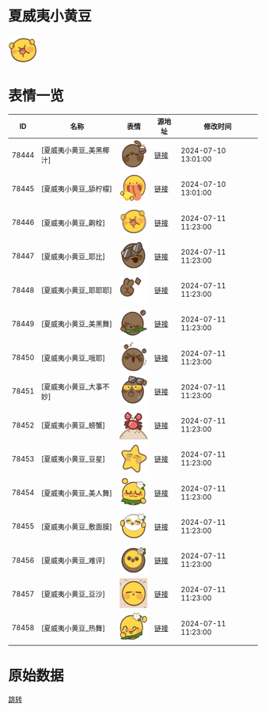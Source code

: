 # 夏威夷小黄豆

<img src="./cover.png" height="60" alt="cover" />

# 表情一览

|ID|名称|表情|源地址|修改时间|
|----|----|----|----|----|
|78444|[夏威夷小黄豆_美黑椰汁]|<img src="./pic/078444_%5B夏威夷小黄豆_美黑椰汁%5D.png" height="60" alt="美黑椰汁"/>|[链接](https://i0.hdslb.com/bfs/garb/82fe6155a940806a6678bf131cf56ed1329d6e37.png)|2024-07-10 13:01:00|
|78445|[夏威夷小黄豆_舔柠檬]|<img src="./pic/078445_%5B夏威夷小黄豆_舔柠檬%5D.png" height="60" alt="舔柠檬"/>|[链接](https://i0.hdslb.com/bfs/garb/0ed7e8d3d9c18c930df8e66a93e7f6c24e7cbf00.png)|2024-07-10 13:01:00|
|78446|[夏威夷小黄豆_齁栓]|<img src="./pic/078446_%5B夏威夷小黄豆_齁栓%5D.png" height="60" alt="齁栓"/>|[链接](https://i0.hdslb.com/bfs/garb/4f08c411f3531e0575094f1d82db153b93e4240f.png)|2024-07-11 11:23:00|
|78447|[夏威夷小黄豆_耶比]|<img src="./pic/078447_%5B夏威夷小黄豆_耶比%5D.png" height="60" alt="耶比"/>|[链接](https://i0.hdslb.com/bfs/garb/079205277a6d33ecc35f0a6465ef7c10d9b38fe1.png)|2024-07-11 11:23:00|
|78448|[夏威夷小黄豆_耶耶耶]|<img src="./pic/078448_%5B夏威夷小黄豆_耶耶耶%5D.png" height="60" alt="耶耶耶"/>|[链接](https://i0.hdslb.com/bfs/garb/cc83ad10ad309789dceca0bcf10d4ccb009a5532.png)|2024-07-11 11:23:00|
|78449|[夏威夷小黄豆_美黑舞]|<img src="./pic/078449_%5B夏威夷小黄豆_美黑舞%5D.png" height="60" alt="美黑舞"/>|[链接](https://i0.hdslb.com/bfs/garb/8e008c55a0400e6f7de62a60bbfd543f02a3cf81.png)|2024-07-11 11:23:00|
|78450|[夏威夷小黄豆_哦耶]|<img src="./pic/078450_%5B夏威夷小黄豆_哦耶%5D.png" height="60" alt="哦耶"/>|[链接](https://i0.hdslb.com/bfs/garb/90efd71d13532156a190f6f850dd2c37a3eafd83.png)|2024-07-11 11:23:00|
|78451|[夏威夷小黄豆_大事不妙]|<img src="./pic/078451_%5B夏威夷小黄豆_大事不妙%5D.png" height="60" alt="大事不妙"/>|[链接](https://i0.hdslb.com/bfs/garb/5648055491efe0085c3328b715936de669e4eb06.png)|2024-07-11 11:23:00|
|78452|[夏威夷小黄豆_螃蟹]|<img src="./pic/078452_%5B夏威夷小黄豆_螃蟹%5D.png" height="60" alt="螃蟹"/>|[链接](https://i0.hdslb.com/bfs/garb/8f8ec723a40bd621bb762f8a927067d4fd7bd086.png)|2024-07-11 11:23:00|
|78453|[夏威夷小黄豆_豆星]|<img src="./pic/078453_%5B夏威夷小黄豆_豆星%5D.png" height="60" alt="豆星"/>|[链接](https://i0.hdslb.com/bfs/garb/71d1a32ec20145b1c22ccf2a1e64243bd0d3cc9a.png)|2024-07-11 11:23:00|
|78454|[夏威夷小黄豆_美人舞]|<img src="./pic/078454_%5B夏威夷小黄豆_美人舞%5D.png" height="60" alt="美人舞"/>|[链接](https://i0.hdslb.com/bfs/garb/51c90b7910544cb2734e29c8db733e5d0b8028ef.png)|2024-07-11 11:23:00|
|78455|[夏威夷小黄豆_敷面膜]|<img src="./pic/078455_%5B夏威夷小黄豆_敷面膜%5D.png" height="60" alt="敷面膜"/>|[链接](https://i0.hdslb.com/bfs/garb/770ec9ca4e51a49da32a2c70108772362a1bf8da.png)|2024-07-11 11:23:00|
|78456|[夏威夷小黄豆_难评]|<img src="./pic/078456_%5B夏威夷小黄豆_难评%5D.png" height="60" alt="难评"/>|[链接](https://i0.hdslb.com/bfs/garb/baf9c17989c02a6616f22a9849ecce861ecf9251.png)|2024-07-11 11:23:00|
|78457|[夏威夷小黄豆_豆沙]|<img src="./pic/078457_%5B夏威夷小黄豆_豆沙%5D.png" height="60" alt="豆沙"/>|[链接](https://i0.hdslb.com/bfs/garb/45960ed7e57aaa96e4d17b4b8d455ecd587e71df.png)|2024-07-11 11:23:00|
|78458|[夏威夷小黄豆_热舞]|<img src="./pic/078458_%5B夏威夷小黄豆_热舞%5D.png" height="60" alt="热舞"/>|[链接](https://i0.hdslb.com/bfs/garb/d2de28576e0361f6a011ed3aef33073539c42a37.png)|2024-07-11 11:23:00|

# 原始数据

[跳转](./raw.json)

